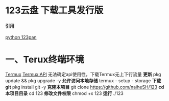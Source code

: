 # 123云盘 下载工具发行版
#### 引用
[python 123pan](https://github.com/naiheSH/123pan)
# 一、Terux终端环境
[Termux](https://f-droid.org/en/packages/com.termux/)
[Termux:API](https://f-droid.org/en/packages/com.termux.api/)
无法确定api使用性，下载Termux无上下行流量
**更新**
pkg update && pkg upgrade -y
**允许访问本地存储**
termux - setup - storage
**下载git**
pkg install git -y
**克隆本项目**
git clone https://github.com/naiheSH/123
**cd本项目目录**
cd 123
**修改文件权限**
chmod +x 123
**运行**
./123